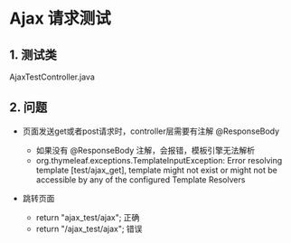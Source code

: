 # Ajax 请求测试
## 1. 测试类
AjaxTestController.java

## 2. 问题
- 页面发送get或者post请求时，controller层需要有注解 @ResponseBody
    - 如果没有 @ResponseBody 注解，会报错，模板引擎无法解析
    - org.thymeleaf.exceptions.TemplateInputException: Error resolving template [test/ajax_get], template might not exist or might not be accessible by any of the configured Template Resolvers

- 跳转页面
    - return "ajax_test/ajax";      正确
    - return "/ajax_test/ajax";     错误